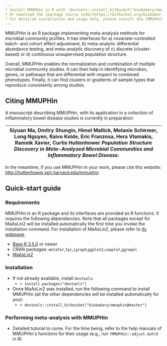 ```yaml
---
* Install MMUPHin in R with `devtools::install_bitbucket("biobakery/mmuphin@master")`
* Or download the [package source code](https://bitbucket.org/biobakery/mmuphin/get/HEAD.zip)
* For detailed installation and usage help, please consult the [MMUPHin manual](https://bitbucket.org/biobakery/mmuphin/src/master/README.md)
---
```


MMUPHin is an R package implementing meta-analysis methods for microbial community profiles. It has interfaces for a) covariate-controlled batch- and cohort effect adjustment, b) meta-analytic differential abundance testing, and meta-analytic discovery of c) discrete (cluster-based) or d) continuous unsupervised population structure.

Overall, MMUPHin enables the normalization and combination of multiple microbial community studies. It can then help in identifying microbes, genes, or pathways that are differential with respect to combined phenotypes. Finally, it can find clusters or gradients of sample types that reproduce consistently among studies.

## Citing MMUPHin

A manuscript describing MMUPHin, with its application in a collection of inflammatory bowel disease studies is currently in preparation:

|Siyuan Ma, Dmitry Shungin, Himel Mallick, Melanie Schirmer, Long Nguyen, Raivo Kolde, Eric Franzosa, Hera Vlamakis, Ramnik Xavier, Curtis Huttenhower *Population Structure Discovery in Meta-Analyzed Microbial Communities and Inflammatory Bowel Disease.*|
|---|

In the meantime, if you use MMUPHin in your work, please cite this website: http://huttenhower.sph.harvard.edu/mmuphin.

## Quick-start guide

### Requirements

MMUPHin is an R package and its interfaces are provided as R functions. It requires the following dependencies. Note that all packages except for MaAsLin2 will be installed automatically the first time you invoke the installation command. For installation of MaAsLin2, please refer to [its webpage](http://huttenhower.sph.harvard.edu/maaslin2).

* [Base R 3.5.0](https://www.r-project.org/) or newer
* CRAN packages: `metafor`,`fpc`,`igraph`,`ggplot2`,`cowplot`,`ggrepel`
* [MaAsLin2](http://huttenhower.sph.harvard.edu/maaslin2)

### Installation
* If not already available, install `devtools`:
	* `> install.packages("devtools")`
* Once MaAsLin2 was installed, run the following command to install MMUPHin (all the other dependencies will be installed automatically for you):
	* `> devtools::install_bitbucket("biobakery/mmuphin@master")`

### Performing meta-analysis with MMUPHin

* Detailed tutorial to come. For the time being, refer to the help manuals of MMUPHin's functions for their usage (e.g., run `?MMUPHin::adjust.batch` in R)